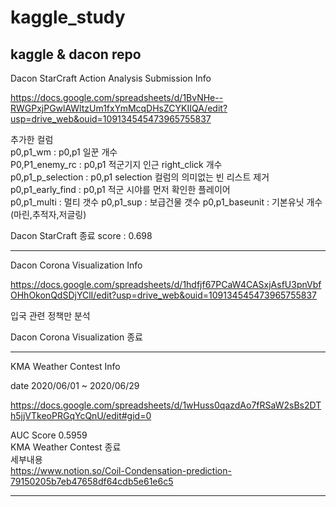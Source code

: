 # kaggle_study
kaggle & dacon repo
---------------------------------------------------------------------------------------------------------------------- 
Dacon StarCraft Action Analysis Submission Info

https://docs.google.com/spreadsheets/d/1BvNHe--RWGPxjPGwlAWltzUm1fxYmMcqDHsZCYKIIQA/edit?usp=drive_web&ouid=109134545473965755837

추가한 컬럼  
 p0,p1_wm : p0,p1 일꾼 개수  
 P0,P1_enemy_rc : p0,p1 적군기지 인근 right_click 개수  
 p0,p1_p_selection : p0,p1 selection 컬럼의 의미없는 빈 리스트 제거  
 p0,p1_early_find : p0,p1 적군 시야를 먼저 확인한 플레이어  
 p0,p1_multi : 멀티 갯수
 p0,p1_sup : 보급건물 갯수
 p0,p1_baseunit : 기본유닛 개수 (마린,추적자,저글링)
 
Dacon StarCraft 종료 score : 0.698  

----------------------------------------------------------------------------------------------------------------------  


Dacon Corona Visualization Info

https://docs.google.com/spreadsheets/d/1hdfjf67PCaW4CASxjAsfU3pnVbfOHhOkonQdSDjYClI/edit?usp=drive_web&ouid=109134545473965755837

입국 관련 정책만 분석

Dacon Corona Visualization 종료  

----------------------------------------------------------------------------------------------------------------------  
    
KMA Weather Contest Info

date 
2020/06/01 ~ 2020/06/29 

https://docs.google.com/spreadsheets/d/1wHuss0qazdAo7fRSaW2sBs2DTh5jjVTkeoPRGqYcQnU/edit#gid=0   

AUC Score 0.5959  
KMA Weather Contest 종료  
세부내용  
https://www.notion.so/Coil-Condensation-prediction-79150205b7eb47658df64cdb5e61e6c5


---------------------------------------------------------------------------------------------------------------------- 


